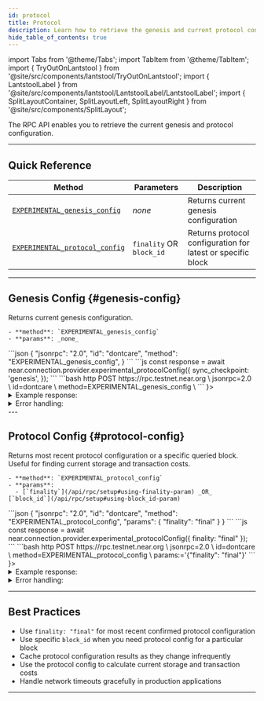 ```yaml
---
id: protocol
title: Protocol
description: Learn how to retrieve the genesis and current protocol configurations
hide_table_of_contents: true
---
```


import Tabs from '@theme/Tabs';
import TabItem from '@theme/TabItem';
import { TryOutOnLantstool } from '@site/src/components/lantstool/TryOutOnLantstool';
import { LantstoolLabel } from '@site/src/components/lantstool/LantstoolLabel/LantstoolLabel';
import { SplitLayoutContainer, SplitLayoutLeft, SplitLayoutRight } from '@site/src/components/SplitLayout';

The RPC API enables you to retrieve the current genesis and protocol configuration.

---

## Quick Reference

| Method | Parameters | Description |
| --- | --- | --- |
| [`EXPERIMENTAL_genesis_config`](#genesis-config) | _none_ | Returns current genesis configuration |
| [`EXPERIMENTAL_protocol_config`](#protocol-config) | `finality` OR `block_id` | Returns protocol configuration for latest or specific block |

---

## Genesis Config {#genesis-config}

<SplitLayoutContainer>
  <SplitLayoutLeft title="Description">
    Returns current genesis configuration.

    - **method**: `EXPERIMENTAL_genesis_config`
    - **params**: _none_
  </SplitLayoutLeft>
  <SplitLayoutRight title="Example">
    <Tabs groupId="code-tabs">
      <TabItem value="json" label="JSON" default>
        ```json
        {
          "jsonrpc": "2.0",
          "id": "dontcare",
          "method": "EXPERIMENTAL_genesis_config",
        }
        ```
      </TabItem>
      <TabItem value="js" label="JavaScript">
        ```js
        const response = await near.connection.provider.experimental_protocolConfig({
          sync_checkpoint: 'genesis',
});
        ```
      </TabItem>
      <TabItem value="http" label="HTTPie">
        ```bash
        http POST https://rpc.testnet.near.org \
          jsonrpc=2.0 \
          id=dontcare \
          method=EXPERIMENTAL_genesis_config \
        ```
      </TabItem>
      <TabItem value="Lantstool" label={<LantstoolLabel />}>
        <TryOutOnLantstool path="docs/5.api/rpc/protocol/get-genesis-config.json" />
      </TabItem>
    </Tabs>
  </SplitLayoutRight>
</SplitLayoutContainer>

<details>
  <summary>Example response:</summary>
  
  ```json
  {
    "jsonrpc": "2.0",
    "result": {
      "avg_hidden_validator_seats_per_shard": [0],
      "block_producer_kickout_threshold": 80,
      "chain_id": "testnet",
      "chunk_producer_assignment_changes_limit": 5,
      "chunk_producer_kickout_threshold": 90,
      "chunk_validator_only_kickout_threshold": 80,
      "dynamic_resharding": false,
      "epoch_length": 43200,
      "fishermen_threshold": "340282366920938463463374607431768211455",
      "gas_limit": 1000000000000000,
      "gas_price_adjustment_rate": [1, 100],
      "genesis_height": 42376888,
      "genesis_time": "2020-07-31T03:39:42.911378Z",
      "max_gas_price": "10000000000000000000000",
      "max_inflation_rate": [1, 20],
      "max_kickout_stake_perc": 100,
      "min_gas_price": "5000",
      "minimum_stake_divisor": 10,
      "minimum_stake_ratio": [1, 6250],
      "minimum_validators_per_shard": 1,
      "num_block_producer_seats": 200,
      "num_block_producer_seats_per_shard": [200],
      "num_blocks_per_year": 31536000,
      "num_chunk_only_producer_seats": 300,
      "num_chunk_producer_seats": 100,
      "num_chunk_validator_seats": 300,
      "online_max_threshold": [99, 100],
      "online_min_threshold": [90, 100],
      "protocol_reward_rate": [1, 10],
      "protocol_treasury_account": "near",
      "protocol_upgrade_stake_threshold": [4, 5],
      "protocol_version": 29,
      "shard_layout": {
        "V0": {
          "num_shards": 1,
          "version": 0
        }
      },
      "shuffle_shard_assignment_for_chunk_producers": false,
      "target_validator_mandates_per_shard": 68,
      "total_supply": "2089646653180081825096998107194444",
      "transaction_validity_period": 86400,
      "use_production_config": false,
      "validators": [
        {
          "account_id": "masternode24.pool.f863973.m0",
          "amount": "2096547887468158804726149840014",
          "public_key": "ed25519:9E3JvrQN6VGDGg1WJ3TjBsNyfmrU6kncBcDvvJLj6qHr"
        },
        {
          "account_id": "lunanova.pool.f863973.m0",
          "amount": "6023592217250515747116857534108",
          "public_key": "ed25519:2fZ59qfo9QHNLijoht9cwUb9enSNcnRmXbQn1gKZxvkw"
        },
        {
          "account_id": "node0",
          "amount": "7017386808510582905904716139001",
          "public_key": "ed25519:7PGseFbWxvYVgZ89K1uTJKYoKetWs7BJtbyXDzfbAcqX"
        },
        {
          "account_id": "node1",
          "amount": "7021733510638228632380895173752",
          "public_key": "ed25519:6DSjZ8mvsRZDvFqFxo8tCKePG96omXW7eVYVSySmDk8e"
        },
        {
          "account_id": "nodeasy.pool.f863973.m0",
          "amount": "350028003459257633077889642325",
          "public_key": "ed25519:25Dhg8NBvQhsVTuugav3t1To1X1zKiomDmnh8yN9hHMb"
        },
        {
          "account_id": "valeraverim.pool.f863973.m0",
          "amount": "2460437541222457077732687804254",
          "public_key": "ed25519:3686ABqNUZc1qhLWLHg5xZpBzrWPiUCMNZxcCNmg3e2s"
        },
        {
          "account_id": "node2",
          "amount": "7022280566885326956797181813724",
          "public_key": "ed25519:GkDv7nSMS3xcqA45cpMvFmfV1o4fRF6zYo1JRR6mNqg5"
        },
        {
          "account_id": "orangeclub.pool.f863973.m0",
          "amount": "3073208665436498671483798256985",
          "public_key": "ed25519:HezFeSzcwuR5wvkqccgMCMnpf1eQkVCfk52tXZEdKZHz"
        },
        {
          "account_id": "tribe-pool.pool.f863973.m0",
          "amount": "502021509894008520748060961431",
          "public_key": "ed25519:CRS4HTSAeiP8FKD3c3ZrCL5pC92Mu1LQaWj22keThwFY"
        },
        {
          "account_id": "staked.pool.f863973.m0",
          "amount": "1835541810883701332840668361355",
          "public_key": "ed25519:D2afKYVaKQ1LGiWbMAZRfkKLgqimTR74wvtESvjx5Ft2"
        },
        {
          "account_id": "node3",
          "amount": "7025309465335462891886410729905",
          "public_key": "ed25519:ydgzeXHJ5Xyt7M1gXLxqLBW1Ejx6scNV5Nx2pxFM8su"
        },
        {
          "account_id": "moonlet.pool.f863973.m0",
          "amount": "396044187712024170314465720781",
          "public_key": "ed25519:3e1nVCVGNS3yr6CcUvpDAs3BhiWtyM9uTBWkyVR5Xn3K"
        },
        {
          "account_id": "sweden.pool.f863973.m0",
          "amount": "385869819054217573549654420144",
          "public_key": "ed25519:2RVUnsMEZhGCj1A3vLZBGjj3i9SQ2L46Z1Z41aEgBzXg"
        },
        {
          "account_id": "shawnpool.pool.f863973.m0",
          "amount": "326196336737920044305254508558",
          "public_key": "ed25519:6dfAfW3oy1kp4u9ePuticHy3Y2WDcHwx8yKSdyLNMPSr"
        },
        {
          "account_id": "chorus-one.pool.f863973.m0",
          "amount": "1318859742119402879751178031888",
          "public_key": "ed25519:6LFwyEEsqhuDxorWfsKcPPs324zLWTaoqk4o6RDXN7Qc"
        },
        {
          "account_id": "inotel.pool.f863973.m0",
          "amount": "4945759122706953812641339874642",
          "public_key": "ed25519:C55jH1MCHYGa3tzUyZZdGrJmmCLP22Aa4v88KYpn2xwZ"
        },
        {
          "account_id": "p2p.pool.f863973.m0",
          "amount": "991547852404615467434919132596",
          "public_key": "ed25519:4ie5979JdSR4f7MRAG58eghRxndVoKnAYAKa1PLoMYSS"
        },
        {
          "account_id": "dokia.pool.f863973.m0",
          "amount": "4004628852742744225484204285260",
          "public_key": "ed25519:935JMz1vLcJxFApG3TY4MA4RHhvResvoGwCrQoJxHPn9"
        },
        {
          "account_id": "01node.pool.f863973.m0",
          "amount": "1416856356232757387343764992394",
          "public_key": "ed25519:3iNqnvBgxJPXCxu6hNdvJso1PEAc1miAD35KQMBCA3aL"
        },
        {
          "account_id": "legends.pool.f863973.m0",
          "amount": "303006135607766172564337480878",
          "public_key": "ed25519:AhQ6sUifJYgjqarXSAzdDZU9ZixpUesP9JEH1Vr7NbaF"
        },
        {
          "account_id": "blazenet.pool.f863973.m0",
          "amount": "1892937440977093265954787297596",
          "public_key": "ed25519:DiogP36wBXKFpFeqirrxN8G2Mq9vnakgBvgnHdL9CcN3"
        }
      ]
    },
    "id": "dontcare"
  }
  ```
</details>
<details>
<summary>Error handling:</summary>

When making RPC API requests, you may encounter various errors related to network configuration, rate limiting, or request formatting. For comprehensive information about error types, causes, and solutions, see the [RPC Errors](/api/rpc/errors) documentation.

</details>
---

## Protocol Config {#protocol-config}

<SplitLayoutContainer>
  <SplitLayoutLeft title="Description">
    Returns most recent protocol configuration or a specific queried block.
    Useful for finding current storage and transaction costs.

    - **method**: `EXPERIMENTAL_protocol_config`
    - **params**:
      - [`finality`](/api/rpc/setup#using-finality-param) _OR_ [`block_id`](/api/rpc/setup#using-block_id-param)
  </SplitLayoutLeft>
  <SplitLayoutRight title="Example">
    <Tabs groupId="code-tabs">
      <TabItem value="json" label="JSON" default>
        ```json
        {
          "jsonrpc": "2.0",
          "id": "dontcare",
          "method": "EXPERIMENTAL_protocol_config",
          "params": {
            "finality": "final"
          }
        }
        ```
      </TabItem>
      <TabItem value="js" label="JavaScript">
        ```js
        const response = await near.connection.provider.experimental_protocolConfig({
          finality: "final"
        });
        ```
      </TabItem>
      <TabItem value="http" label="HTTPie">
        ```bash
        http POST https://rpc.testnet.near.org \
          jsonrpc=2.0 \
          id=dontcare \
          method=EXPERIMENTAL_protocol_config \
          params:='{"finality": "final"}'
        ```
      </TabItem>
      <TabItem value="Lantstool" label={<LantstoolLabel />}>
        <TryOutOnLantstool path="docs/5.api/rpc/protocol/get-protocol-config.json" />
      </TabItem>
    </Tabs>
  </SplitLayoutRight>
</SplitLayoutContainer>

<details>
  <summary>Example response:</summary>
  
  ```json
{
  "jsonrpc": "2.0",
  "result": {
    "avg_hidden_validator_seats_per_shard": [0, 0, 0, 0, 0, 0],
    "block_producer_kickout_threshold": 80,
    "chain_id": "testnet",
    "chunk_producer_kickout_threshold": 80,
    "chunk_validator_only_kickout_threshold": 70,
    "dynamic_resharding": false,
    "epoch_length": 43200,
    "fishermen_threshold": "340282366920938463463374607431768211455",
    "gas_limit": 1000000000000000,
    "gas_price_adjustment_rate": [1, 100],
    "genesis_height": 42376888,
    "genesis_time": "2020-07-31T03:39:42.911378Z",
    "max_gas_price": "10000000000000000000000",
    "max_inflation_rate": [1, 20],
    "max_kickout_stake_perc": 30,
    "min_gas_price": "5000",
    "minimum_stake_divisor": 10,
    "minimum_stake_ratio": [1, 62500],
    "minimum_validators_per_shard": 1,
    "num_block_producer_seats": 20,
    "num_block_producer_seats_per_shard": [20, 20, 20, 20, 20, 20],
    "num_blocks_per_year": 31536000,
    "num_chunk_only_producer_seats": 0,
    "online_max_threshold": [99, 100],
    "online_min_threshold": [90, 100],
    "protocol_reward_rate": [1, 10],
    "protocol_treasury_account": "near",
    "protocol_upgrade_stake_threshold": [4, 5],
    "protocol_version": 73,
    "runtime_config": {
      "account_creation_config": {
        "min_allowed_top_level_account_length": 65,
        "registrar_account_id": "registrar"
      },
      "congestion_control_config": {
        "allowed_shard_outgoing_gas": 1000000000000000,
        "max_congestion_incoming_gas": 400000000000000000,
        "max_congestion_memory_consumption": 1000000000,
        "max_congestion_missed_chunks": 5,
        "max_congestion_outgoing_gas": 10000000000000000,
        "max_outgoing_gas": 300000000000000000,
        "max_tx_gas": 500000000000000,
        "min_outgoing_gas": 1000000000000000,
        "min_tx_gas": 20000000000000,
        "outgoing_receipts_big_size_limit": 4718592,
        "outgoing_receipts_usual_size_limit": 102400,
        "reject_tx_congestion_threshold": 0.8
      },
      "storage_amount_per_byte": "10000000000000000000",
      "transaction_costs": {
        "action_creation_config": {
          "add_key_cost": {
            "full_access_cost": {
              "execution": 101765125000,
              "send_not_sir": 101765125000,
              "send_sir": 101765125000
            },
            "function_call_cost": {
              "execution": 102217625000,
              "send_not_sir": 102217625000,
              "send_sir": 102217625000
            },
            "function_call_cost_per_byte": {
              "execution": 1925331,
              "send_not_sir": 47683715,
              "send_sir": 1925331
            }
          },
          "create_account_cost": {
            "execution": 3850000000000,
            "send_not_sir": 3850000000000,
            "send_sir": 3850000000000
          },
          "delegate_cost": {
            "execution": 200000000000,
            "send_not_sir": 200000000000,
            "send_sir": 200000000000
          },
          "delete_account_cost": {
            "execution": 147489000000,
            "send_not_sir": 147489000000,
            "send_sir": 147489000000
          },
          "delete_key_cost": {
            "execution": 94946625000,
            "send_not_sir": 94946625000,
            "send_sir": 94946625000
          },
          "deploy_contract_cost": {
            "execution": 184765750000,
            "send_not_sir": 184765750000,
            "send_sir": 184765750000
          },
          "deploy_contract_cost_per_byte": {
            "execution": 64572944,
            "send_not_sir": 47683715,
            "send_sir": 6812999
          },
          "function_call_cost": {
            "execution": 780000000000,
            "send_not_sir": 200000000000,
            "send_sir": 200000000000
          },
          "function_call_cost_per_byte": {
            "execution": 2235934,
            "send_not_sir": 47683715,
            "send_sir": 2235934
          },
          "stake_cost": {
            "execution": 102217625000,
            "send_not_sir": 141715687500,
            "send_sir": 141715687500
          },
          "transfer_cost": {
            "execution": 115123062500,
            "send_not_sir": 115123062500,
            "send_sir": 115123062500
          }
        },
        "action_receipt_creation_config": {
          "execution": 108059500000,
          "send_not_sir": 108059500000,
          "send_sir": 108059500000
        },
        "burnt_gas_reward": [3, 10],
        "data_receipt_creation_config": {
          "base_cost": {
            "execution": 36486732312,
            "send_not_sir": 36486732312,
            "send_sir": 36486732312
          },
          "cost_per_byte": {
            "execution": 17212011,
            "send_not_sir": 47683715,
            "send_sir": 17212011
          }
        },
        "pessimistic_gas_price_inflation_ratio": [103, 100],
        "storage_usage_config": {
          "num_bytes_account": 100,
          "num_extra_bytes_record": 40
        }
      },
      "wasm_config": {
        "alt_bn128": true,
        "disable_9393_fix": false,
        "discard_custom_sections": true,
        "ed25519_verify": true,
        "eth_implicit_accounts": true,
        "ext_costs": {
          "alt_bn128_g1_multiexp_base": 713000000000,
          "alt_bn128_g1_multiexp_element": 320000000000,
          "alt_bn128_g1_sum_base": 3000000000,
          "alt_bn128_g1_sum_element": 5000000000,
          "alt_bn128_pairing_check_base": 9686000000000,
          "alt_bn128_pairing_check_element": 5102000000000,
          "base": 264768111,
          "bls12381_g1_multiexp_base": 16500000000,
          "bls12381_g1_multiexp_element": 930000000000,
          "bls12381_g2_multiexp_base": 18600000000,
          "bls12381_g2_multiexp_element": 1995000000000,
          "bls12381_map_fp2_to_g2_base": 1500000000,
          "bls12381_map_fp2_to_g2_element": 900000000000,
          "bls12381_map_fp_to_g1_base": 1500000000,
          "bls12381_map_fp_to_g1_element": 252000000000,
          "bls12381_p1_decompress_base": 15000000000,
          "bls12381_p1_decompress_element": 81000000000,
          "bls12381_p1_sum_base": 16500000000,
          "bls12381_p1_sum_element": 6000000000,
          "bls12381_p2_decompress_base": 15000000000,
          "bls12381_p2_decompress_element": 165000000000,
          "bls12381_p2_sum_base": 18600000000,
          "bls12381_p2_sum_element": 15000000000,
          "bls12381_pairing_base": 2130000000000,
          "bls12381_pairing_element": 2130000000000,
          "contract_compile_base": 0,
          "contract_compile_bytes": 0,
          "contract_loading_base": 35445963,
          "contract_loading_bytes": 1089295,
          "ecrecover_base": 278821988457,
          "ed25519_verify_base": 210000000000,
          "ed25519_verify_byte": 9000000,
          "keccak256_base": 5879491275,
          "keccak256_byte": 21471105,
          "keccak512_base": 5811388236,
          "keccak512_byte": 36649701,
          "log_base": 3543313050,
          "log_byte": 13198791,
          "promise_and_base": 1465013400,
          "promise_and_per_promise": 5452176,
          "promise_return": 560152386,
          "read_cached_trie_node": 2280000000,
          "read_memory_base": 2609863200,
          "read_memory_byte": 3801333,
          "read_register_base": 2517165186,
          "read_register_byte": 98562,
          "ripemd160_base": 853675086,
          "ripemd160_block": 680107584,
          "sha256_base": 4540970250,
          "sha256_byte": 24117351,
          "storage_has_key_base": 54039896625,
          "storage_has_key_byte": 30790845,
          "storage_iter_create_from_byte": 0,
          "storage_iter_create_prefix_base": 0,
          "storage_iter_create_prefix_byte": 0,
          "storage_iter_create_range_base": 0,
          "storage_iter_create_to_byte": 0,
          "storage_iter_next_base": 0,
          "storage_iter_next_key_byte": 0,
          "storage_iter_next_value_byte": 0,
          "storage_large_read_overhead_base": 1,
          "storage_large_read_overhead_byte": 1,
          "storage_read_base": 56356845749,
          "storage_read_key_byte": 30952533,
          "storage_read_value_byte": 5611004,
          "storage_remove_base": 53473030500,
          "storage_remove_key_byte": 38220384,
          "storage_remove_ret_value_byte": 11531556,
          "storage_write_base": 64196736000,
          "storage_write_evicted_byte": 32117307,
          "storage_write_key_byte": 70482867,
          "storage_write_value_byte": 31018539,
          "touching_trie_node": 16101955926,
          "utf16_decoding_base": 3543313050,
          "utf16_decoding_byte": 163577493,
          "utf8_decoding_base": 3111779061,
          "utf8_decoding_byte": 291580479,
          "validator_stake_base": 911834726400,
          "validator_total_stake_base": 911834726400,
          "write_memory_base": 2803794861,
          "write_memory_byte": 2723772,
          "write_register_base": 2865522486,
          "write_register_byte": 3801564,
          "yield_create_base": 153411779276,
          "yield_create_byte": 15643988,
          "yield_resume_base": 1195627285210,
          "yield_resume_byte": 47683715
        },
        "fix_contract_loading_cost": false,
        "function_call_weight": true,
        "grow_mem_cost": 1,
        "implicit_account_creation": true,
        "limit_config": {
          "account_id_validity_rules_version": 1,
          "contract_prepare_version": 2,
          "initial_memory_pages": 1024,
          "max_actions_per_receipt": 100,
          "max_arguments_length": 4194304,
          "max_contract_size": 4194304,
          "max_functions_number_per_contract": 10000,
          "max_gas_burnt": 300000000000000,
          "max_length_method_name": 256,
          "max_length_returned_data": 4194304,
          "max_length_storage_key": 2048,
          "max_length_storage_value": 4194304,
          "max_locals_per_contract": 1000000,
          "max_memory_pages": 2048,
          "max_number_bytes_method_names": 2000,
          "max_number_input_data_dependencies": 128,
          "max_number_logs": 100,
          "max_number_registers": 100,
          "max_promises_per_function_call_action": 1024,
          "max_receipt_size": 4194304,
          "max_register_size": 104857600,
          "max_stack_height": 262144,
          "max_total_log_length": 16384,
          "max_total_prepaid_gas": 300000000000000,
          "max_transaction_size": 1572864,
          "max_yield_payload_size": 1024,
          "per_receipt_storage_proof_size_limit": 4000000,
          "registers_memory_limit": 1073741824,
          "wasmer2_stack_limit": 204800,
          "yield_timeout_length_in_blocks": 200
        },
        "math_extension": true,
        "regular_op_cost": 822756,
        "storage_get_mode": "FlatStorage",
        "vm_kind": "NearVm",
        "yield_resume_host_functions": true
      },
      "witness_config": {
        "combined_transactions_size_limit": 4194304,
        "main_storage_proof_size_soft_limit": 4000000,
        "new_transactions_validation_state_size_soft_limit": 572864
      }
    },
    "shard_layout": {
      "V1": {
        "boundary_accounts": [
          "aurora",
          "aurora-0",
          "game.hot.tg",
          "kkuuue2akv_1630967379.near",
          "tge-lockup.sweat"
        ],
        "shards_split_map": [[0], [1], [2, 3], [4], [5]],
        "to_parent_shard_map": [0, 1, 2, 2, 3, 4],
        "version": 3
      }
    },
    "shuffle_shard_assignment_for_chunk_producers": false,
    "target_validator_mandates_per_shard": 68,
    "transaction_validity_period": 86400
  },
  "id": "dontcare"
}
  ```
</details>
<details>
<summary>Error handling:</summary>

When making RPC API requests, you may encounter various errors related to network configuration, rate limiting, or request formatting. For comprehensive information about error types, causes, and solutions, see the [RPC Errors](/api/rpc/errors) documentation.

</details>

---

## Best Practices

- Use `finality: "final"` for most recent confirmed protocol configuration
- Use specific `block_id` when you need protocol config for a particular block
- Cache protocol configuration results as they change infrequently
- Use the protocol config to calculate current storage and transaction costs
- Handle network timeouts gracefully in production applications

---
